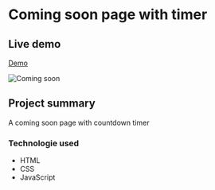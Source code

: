 # Coming soon page with timer

## Live demo
[Demo](https://coming-soon-page-with-timer.netlify.app/)

 ![Coming soon](https://res.cloudinary.com/dgm9zfiuo/image/upload/v1698694262/Portfolio%20projects/view_jjukwh.png)

## Project summary
A coming soon page with countdown timer
### Technologie used
* HTML
* CSS
* JavaScript
